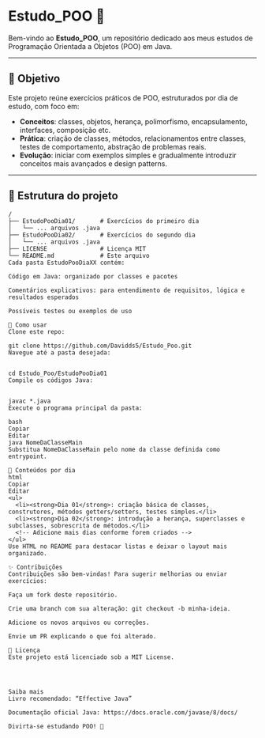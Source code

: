 # Estudo_POO 📘

Bem-vindo ao **Estudo_POO**, um repositório dedicado aos meus estudos de Programação Orientada a Objetos (POO) em Java.

---

## 🎯 Objetivo

Este projeto reúne exercícios práticos de POO, estruturados por dia de estudo, com foco em:

- **Conceitos**: classes, objetos, herança, polimorfismo, encapsulamento, interfaces, composição etc.
- **Prática**: criação de classes, métodos, relacionamentos entre classes, testes de comportamento, abstração de problemas reais.
- **Evolução**: iniciar com exemplos simples e gradualmente introduzir conceitos mais avançados e design patterns.

---

## 📂 Estrutura do projeto

```text
/
├── EstudoPooDia01/       # Exercícios do primeiro dia
│   └── ... arquivos .java
├── EstudoPooDia02/       # Exercícios do segundo dia
│   └── ... arquivos .java
├── LICENSE               # Licença MIT
└── README.md             # Este arquivo
Cada pasta EstudoPooDiaXX contém:

Código em Java: organizado por classes e pacotes

Comentários explicativos: para entendimento de requisitos, lógica e resultados esperados

Possíveis testes ou exemplos de uso

🚀 Como usar
Clone este repo:

git clone https://github.com/Davidds5/Estudo_Poo.git
Navegue até a pasta desejada:


cd Estudo_Poo/EstudoPooDia01
Compile os códigos Java:


javac *.java
Execute o programa principal da pasta:

bash
Copiar
Editar
java NomeDaClasseMain
Substitua NomeDaClasseMain pelo nome da classe definida como entrypoint.

🧠 Conteúdos por dia
html
Copiar
Editar
<ul>
  <li><strong>Dia 01</strong>: criação básica de classes, construtores, métodos getters/setters, testes simples.</li>
  <li><strong>Dia 02</strong>: introdução a herança, superclasses e subclasses, sobrescrita de métodos.</li>
  <!-- Adicione mais dias conforme forem criados -->
</ul>
Use HTML no README para destacar listas e deixar o layout mais organizado.

✨ Contribuições
Contribuições são bem-vindas! Para sugerir melhorias ou enviar exercícios:

Faça um fork deste repositório.

Crie uma branch com sua alteração: git checkout -b minha-ideia.

Adicione os novos arquivos ou correções.

Envie um PR explicando o que foi alterado.

📝 Licença
Este projeto está licenciado sob a MIT License.




Saiba mais
Livro recomendado: “Effective Java”

Documentação oficial Java: https://docs.oracle.com/javase/8/docs/

Divirta-se estudando POO! 🚀







